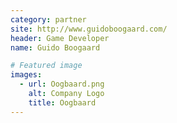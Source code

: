 ```yaml
---
category: partner
site: http://www.guidoboogaard.com/
header: Game Developer
name: Guido Boogaard

# Featured image
images:
  - url: Oogbaard.png
    alt: Company Logo
    title: Oogbaard
---
```

